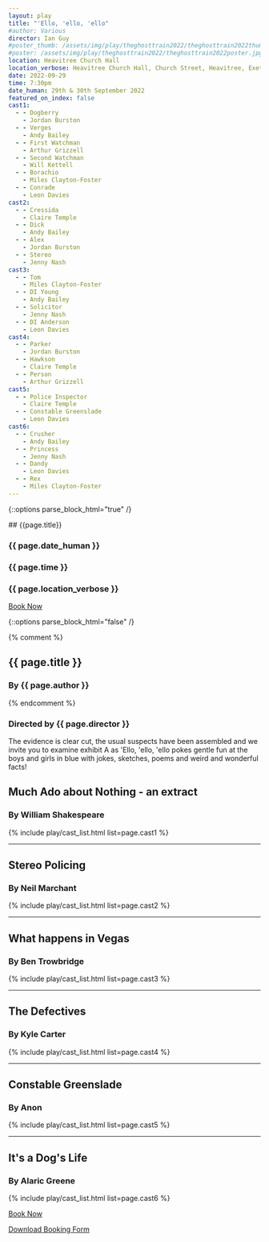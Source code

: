 ```yaml
---
layout: play
title: "'Ello, 'ello, 'ello"
#author: Various
director: Ian Guy
#poster_thumb: /assets/img/play/theghosttrain2022/theghosttrain2022thumb.jpg
#poster: /assets/img/play/theghosttrain2022/theghosttrain2022poster.jpg
location: Heavitree Church Hall
location_verbose: Heavitree Church Hall, Church Street, Heavitree, Exeter, EX2 5EH
date: 2022-09-29
time: 7:30pm
date_human: 29th & 30th September 2022
featured_on_index: false
cast1:
  - - Dogberry
    - Jordan Burston
  - - Verges
    - Andy Bailey
  - - First Watchman
    - Arthur Grizzell
  - - Second Watchman
    - Will Kettell
  - - Borachio
    - Miles Clayton-Foster
  - - Conrade
    - Leon Davies
cast2:
  - - Cressida
    - Claire Temple
  - - Dick
    - Andy Bailey
  - - Alex
    - Jordan Burston
  - - Stereo
    - Jenny Nash
cast3:
  - - Tom
    - Miles Clayton-Foster
  - - DI Young
    - Andy Bailey
  - - Solicitor
    - Jenny Nash
  - - DI Anderson
    - Leon Davies
cast4:
  - - Parker
    - Jordan Burston
  - - Hawkson
    - Claire Temple
  - - Person
    - Arthur Grizzell
cast5:
  - - Police Inspector
    - Claire Temple
  - - Constable Greenslade
    - Leon Davies
cast6:
  - - Crusher
    - Andy Bailey
  - - Princess
    - Jenny Nash
  - - Dandy
    - Leon Davies
  - - Rex
    - Miles Clayton-Foster
---
```


{::options parse_block_html="true" /}

<div class="jumbotron">
## {{page.title}}
<h3> <i class="fas fa-calendar-alt"></i> {{ page.date_human }}</h3>
<h3> <i class="fas fa-clock"></i> {{ page.time }}</h3>
<h3> <i class="fas fa-map-marker-alt"></i> {{ page.location_verbose }}</h3>
<a class="btn btn-primary" href="{{ site.social_links.ticketsource }}" role="button">Book Now</a>
</div>

<!--div class="row text-center">
<div class="col-1">
</div>
<div class="col-10">
<img class="img-fluid" src="{{ "/assets/img/play/theghosttrain2022/theghosttrain2022poster.jpg" | relative_url }}" alt="The Ghost Train poster" />
</div>
<div class="col-1">
</div>
</div-->

{::options parse_block_html="false" /}

{% comment %}
## {{ page.title }}
### By {{ page.author }}
{% endcomment %}
### Directed by {{ page.director }}

The evidence is clear cut, the usual suspects have been assembled and we invite
you to examine exhibit A as 'Ello, 'ello, 'ello pokes gentle fun at the boys and
girls in blue with jokes, sketches, poems and weird and wonderful facts!

## Much Ado about Nothing - an extract
### By William Shakespeare

{% include play/cast_list.html list=page.cast1 %}

---

## Stereo Policing
### By Neil Marchant

{% include play/cast_list.html list=page.cast2 %}

---

## What happens in Vegas
### By Ben Trowbridge

{% include play/cast_list.html list=page.cast3 %}

---

## The Defectives
### By Kyle Carter

{% include play/cast_list.html list=page.cast4 %}

---

## Constable Greenslade
### By Anon

{% include play/cast_list.html list=page.cast5 %}

---

## It's a Dog's Life
### By Alaric Greene

{% include play/cast_list.html list=page.cast6 %}


<p class="text-center"><a class="btn btn-primary" href="{{ site.social_links.ticketsource }}" role="button">Book Now</a></p>
<!--p class="text-center"><a href="{{ "/assets/img/play/theghosttrain2022/theghosttrain2022poster.pdf" | relative_url}}" role="button">Download Poster</a></p-->
<p class="text-center"><a href="{{ "/assets/img/play/elloelloello2022/elloelloello2022bookingform.pdf" | relative_url }}" role="button">Download Booking Form</a></p>
